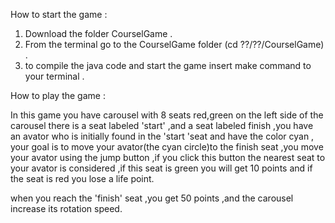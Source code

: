 How to start the game :


1) Download the folder CourselGame .
2) From the terminal go to the CourselGame folder (cd ??/??/CourselGame) .
2) to compile the java code and start the game insert make command to your terminal .


How to play the game :

In this game you have carousel with 8 seats red,green  on the left side of the carousel
there is a seat labeled 'start' ,and a seat labeled finish ,you have an avator who is 
initially found in the 'start 'seat and have the color cyan ,
your goal is to move your avator(the cyan circle)to the finish seat ,you move your avator using the
jump button ,if you click this button the nearest seat to your avator is considered ,if
this seat is green you will get  10 points and if the seat is red you lose a life point.

when you reach the 'finish' seat ,you get 50 points ,and the carousel increase its rotation speed.